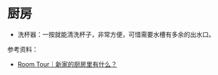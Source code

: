 # 厨房

* 洗杯器：一按就能清洗杯子，非常方便，可惜需要水槽有多余的出水口。

参考资料：

* [Room Tour｜新家的厨房里有什么？](https://sspai.com/post/73604)
